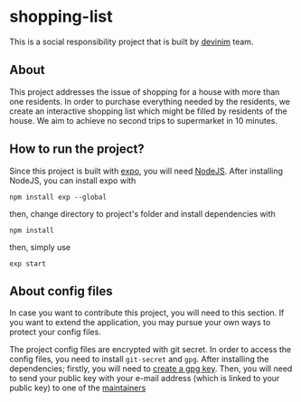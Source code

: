 # shopping-list
This is a social responsibility project that is built by [devinim](https://devin.im) team.

## About
This project addresses the issue of shopping for a house with more than one residents. In order to purchase everything needed by the residents, we create an interactive shopping list which might be filled by residents of the house. We aim to achieve no second trips to supermarket in 10 minutes.

## How to run the project?
Since this project is built with [expo](https://expo.io), you will need [NodeJS](https://nodejs.org/).
After installing NodeJS, you can install expo with

```
npm install exp --global
```

then, change directory to project's folder and install dependencies with
```
npm install
```

then, simply use

```
exp start
```

## About config files
In case you want to contribute this project, you will need to this section. If you want to extend the application, you may pursue your own ways to protect your config files.

The project config files are encrypted with git secret. In order to access the config files, you need to install `git-secret` and `gpg`.
After installing the dependencies; firstly, you will need to [create a gpg key](https://help.github.com/articles/generating-a-new-gpg-key). Then, you will need to send your public key with your e-mail address (which is linked to your public key) to one of the [maintainers](Maintainers.md)
